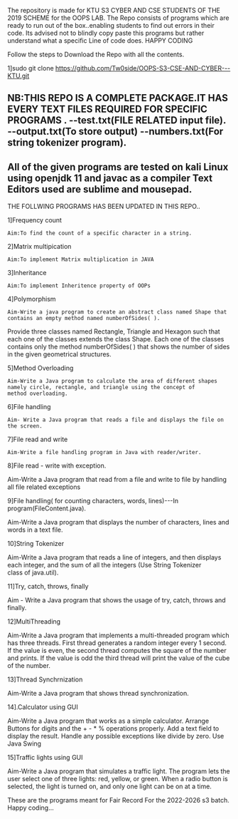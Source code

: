 The repository is made for KTU S3 CYBER AND CSE STUDENTS OF THE 2019 SCHEME for the OOPS LAB.
The Repo consists of programs which are ready to run out of the box..enabling students to find out errors in their code.
Its advised not to blindly copy paste this programs but rather understand what a specific Line of code does.
HAPPY CODING 

Follow the steps to Download the Repo with all the contents.

  1]sudo git clone https://github.com/Tw0side/OOPS-S3-CSE-AND-CYBER---KTU.git

  

NB:THIS REPO IS A COMPLETE PACKAGE.IT HAS EVERY TEXT FILES REQUIRED FOR SPECIFIC PROGRAMS .
--test.txt(FILE RELATED input file).
--output.txt(To store output)
--numbers.txt(For string tokenizer program).
-

All of the given programs are tested on kali Linux using openjdk 11 and javac as a compiler
Text Editors used are sublime and mousepad.
-


THE FOLLWING PROGRAMS HAS BEEN UPDATED IN THIS REPO..

1]Frequency count

    Aim:To find the count of a specific character in a string.

2]Matrix multipication

    Aim:To implement Matrix multiplication in JAVA

3]Inheritance

    Aim:To implement Inheritence property of OOPs

4]Polymorphism

    Aim-Write a java program to create an abstract class named Shape that contains an empty method named numberOfSides( ).
Provide three classes named Rectangle, Triangle and Hexagon such that each one of the classes extends the class Shape.
Each one of the classes contains only the method numberOfSides( ) that shows the number of sides in the given geometrical structures.

5]Method Overloading

    Aim-Write a Java program to calculate the area of different shapes namely circle, rectangle, and triangle using the concept of method overloading.

6]File handling

    Aim- Write a Java program that reads a file and displays the file on the screen.

7]File read and write

    Aim-Write a file handling program in Java with reader/writer.

8]File read - write with exception.

Aim-Write a Java program that read from a file and write to file by handling all file related exceptions

9]File handling( for counting characters, words, lines)---In program(FileContent.java).

Aim-Write a Java program that displays the number of characters, lines and words in a text file.

10]String Tokenizer

Aim-Write a Java program that reads a line of integers, and then displays each integer, and the sum of all the integers (Use String Tokenizer class of java.util).

11]Try, catch, throws, finally

Aim - Write a Java program that shows the usage of try, catch, throws and finally.

12]MultiThreading

Aim-Write a Java program that implements a multi-threaded program which has three threads.
First thread generates a random integer every 1 second. If the value is even, the second thread computes the square of the number and prints.
If the value is odd the third thread will print the value of the cube of the number.

13]Thread Synchrnization

Aim-Write a Java program that shows thread synchronization.

14].Calculator using GUI

Aim-Write a Java program that works as a simple calculator.
Arrange Buttons for digits and the + - * % operations properly.
Add a text field to display the result.
Handle any possible exceptions like divide by zero.
Use Java Swing

15]Traffic lights using GUI

Aim-Write a Java program that simulates a traffic light.
The program lets the user select one of three lights: red, yellow, or green.
When a radio button is selected, the light is turned on, and only one light can be on at a time.


These are the programs meant for Fair Record For the 2022-2026 s3 batch.
Happy coding...



